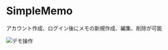 # SimpleMemo

アカウント作成、ログイン後にメモの新規作成、編集、削除が可能

![デモ操作](https://github.com/user-attachments/assets/80e6a9fe-1e80-4b35-9614-403bb192bdb4)
